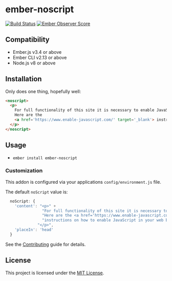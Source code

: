 # ember-noscript

[![Build Status](https://travis-ci.org/jrjohnson/ember-noscript.svg)](https://travis-ci.org/jrjohnson/ember-noscript)
[![Ember Observer Score](http://emberobserver.com/badges/ember-noscript.svg)](http://emberobserver.com/addons/ember-noscript)

Compatibility
------------------------------------------------------------------------------

* Ember.js v3.4 or above
* Ember CLI v2.13 or above
* Node.js v8 or above


Installation
------------------------------------------------------------------------------

Only does one thing, hopefully well:

```html
<noscript>
  <p>
    For full functionality of this site it is necessary to enable JavaScript.  
    Here are the
    <a href='https://www.enable-javascript.com/' target='_blank'> instructions how to enable JavaScript in your web browser</a>.
  </p>
</noscript>
```

## Usage

* `ember install ember-noscript`

### Customization
This addon is configured via your applications `config/environment.js` file.

The default `noScript` value is:

```javascript
  noScript: {
    'content': "<p>" +
                "For full functionality of this site it is necessary to enable JavaScript." +
                "Here are the <a href='https://www.enable-javascript.com/' target='_blank'>" +
                "instructions on how to enable JavaScript in your web browser</a>." +
              "</p>",
    'placeIn': 'head'
  }
```

See the [Contributing](CONTRIBUTING.md) guide for details.


License
------------------------------------------------------------------------------

This project is licensed under the [MIT License](LICENSE.md).
